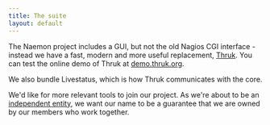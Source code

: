 ```yaml
---
title: The suite
layout: default
---
```

The Naemon project includes a GUI, but not the old Nagios CGI interface - instead we have a fast, modern and more useful replacement, [Thruk](http://thruk.org). You can test the online demo of Thruk at [demo.thruk.org](http://demo.thruk.org).

We also bundle Livestatus, which is how Thruk communicates with the core.

We'd like for more relevant tools to join our project. As we're about to be an [independent entity](/project.html), we want our name to be a guarantee that we are owned by our members who work together.
